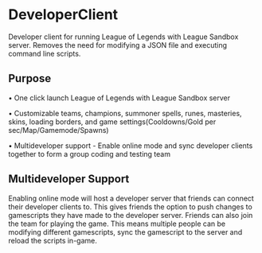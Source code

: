 # DeveloperClient
Developer client for running League of Legends with League Sandbox server. Removes the need for modifying a JSON file and executing command line scripts.

## Purpose
• One click launch League of Legends with League Sandbox server

• Customizable teams, champions, summoner spells, runes, masteries, skins, loading borders, and game settings(Cooldowns/Gold per sec/Map/Gamemode/Spawns)

• Multideveloper support - Enable online mode and sync developer clients together to form a group coding and testing team

## Multideveloper Support
Enabling online mode will host a developer server that friends can connect their developer clients to. 
This gives friends the option to push changes to gamescripts they have made to the developer server. 
Friends can also join the team for playing the game.
This means multiple people can be modifying different gamescripts, sync the gamescript to the server and reload the scripts in-game.
